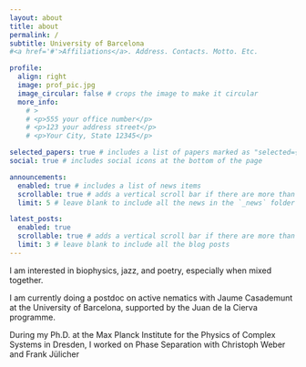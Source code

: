 ```yaml
---
layout: about
title: about
permalink: /
subtitle: University of Barcelona
#<a href='#'>Affiliations</a>. Address. Contacts. Motto. Etc.

profile:
  align: right
  image: prof_pic.jpg
  image_circular: false # crops the image to make it circular
  more_info: 
    # >
    # <p>555 your office number</p>
    # <p>123 your address street</p>
    # <p>Your City, State 12345</p>

selected_papers: true # includes a list of papers marked as "selected={true}"
social: true # includes social icons at the bottom of the page

announcements:
  enabled: true # includes a list of news items
  scrollable: true # adds a vertical scroll bar if there are more than 3 news items
  limit: 5 # leave blank to include all the news in the `_news` folder

latest_posts:
  enabled: true
  scrollable: true # adds a vertical scroll bar if there are more than 3 new posts items
  limit: 3 # leave blank to include all the blog posts
---
```


I am interested in biophysics, jazz, and poetry, especially when mixed together.

I am currently doing a postdoc on active nematics with Jaume Casademunt at the University of Barcelona, supported by the Juan de la Cierva programme.

During my Ph.D. at the Max Planck Institute for the Physics of Complex Systems in Dresden, I worked on Phase Separation with Christoph Weber and Frank Jülicher
